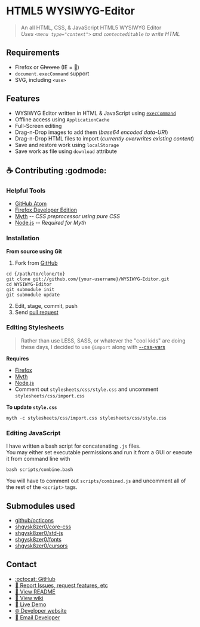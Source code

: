 # HTML5 WYSIWYG-Editor

> An all HTML, CSS, &amp; JavaScript HTML5 WYSIWYG Editor  
*Uses `<menu type="context">` and `contenteditable` to write HTML*

## Requirements

* Firefox or ~~Chrome~~ (IE = :poop:)
* `document.execCommand` support
* SVG, including `<use>`

## Features

* WYSIWYG Editor written in HTML & JavaScript using [`execCommand`][Midas]
* Offline access using `ApplicationCache`
* Full-Screen editing
* Drag-n-Drop images to add them (*base64 encoded data-URI*)
* Drag-n-Drop HTML files to import (*currently overwrites existing content*)
* Save and restore work using `localStorage`
* Save work as file using `download` attribute


## :coffee: Contributing :godmode:

### Helpful Tools
* [GitHub Atom][Atom]
* [Firefox Developer Edition][Firefox-dev]
* [Myth][Myth] -- *CSS preprocessor using pure CSS*
* [Node.js][Node] -- *Required for Myth*

### Installation

__From source using Git__  
1. Fork from [GitHub][GitHub]
```shell
cd {/path/to/clone/to}
git clone git://github.com/{your-username}/WYSIWYG-Editor.git
cd WYSIWYG-Editor
git submodule init
git submodule update
```
2. Edit, stage, commit, push
3. Send [pull request][Pull-req]
### Editing Stylesheets

> Rather than use LESS, SASS, or whatever the "cool kids" are doing these
days, I decided to use `@import` along with [--css-vars][CSS-vars]

**Requires**
* [Firefox][Firefox-dev]
* [Myth][Myth]
* [Node.js][Node]
* Comment out `stylesheets/css/style.css` and uncomment `stylesheets/css/import.css`

**To update `style.css`**
```shell
myth -c stylesheets/css/import.css stylesheets/css/style.css
```

### Editing JavaScript

I have written a bash script for concatenating `.js` files.  
You may either set executable permissions and run it from a GUI
or execute it from command line with
```shell
bash scripts/combine.bash
```
You will have to comment out `scripts/combined.js` and uncomment
all of the rest of the `<script>` tags.

## Submodules used

* [github/octicons][octicons]
* [shgysk8zer0/core-css][core-css]
* [shgysk8zer0/std-js][std-js]
* [shgysk8zer0/fonts][fonts]
* [shgysk8zer0/cursors][cursors]

## Contact

* [:octocat: GitHub][GitHub]
* [:bug: Report Issues, request features, etc][Issues]
* [:page_facing_up: View README][README]
* [:book: View wiki][wiki]
* [:link: Live Demo][Demo]
* [:globe_with_meridians: Developer website][website]
* [:e-mail: Email Developer][email]

[GitHub]: <https://github.com/shgysk8zer0/WYSIWYG-Editor>
[Issues]: <https://github.com/shgysk8zer0/WYSIWYG-Editor/issues/new>
[Pull-req]: <https://github.com/shgysk8zer0/WYSIWYG-Editor/compare/>
[README]: <https://github.com/shgysk8zer0/WYSIWYG-Editor/blob/master/README.md>
[Demo]: <https://chriszuber.com/demos/wysiwyg-editor/>
[email]: <mailto:shgysk8zer0@gmail.com>
[website]: <https://chriszuber.com>
[wiki]: <https://github.com/shgysk8zer0/WYSIWYG-Editor/wiki>
[license]: <https://github.com/shgysk8zer0/WYSIWYG-Editor/blob/master/LICENSE> "Licensed under GPL v2"
[Midas]: <https://developer.mozilla.org/en-US/docs/Midas> "Midas | MDN"
[Node]: <https://nodejs.org/> "Node.js"
[Myth]: <http://www.myth.io/> "Myth - CSS the way it was imagined"
[Atom]: <https://atom.io/> "Atom"
[Firefox-dev]: <https://www.mozilla.org/en-US/firefox/channel/#developer> "Firefox Developer Edition"
[CSS-vars]: <https://developer.mozilla.org/en-US/docs/Web/CSS/Using_CSS_variables> "Using CSS variables - CSS |MDN"
[octicons]: <https://github.com/github/octicons>
[core-css]: <https://github.com/shgysk8zer0/core-css>
[std-js]: <https://github.com/shgysk8zer0/std-js>
[fonts]: <https://github.com/shgysk8zer0/fonts>
[cursors]: <https://github.com/shgysk8zer0/cursors>
